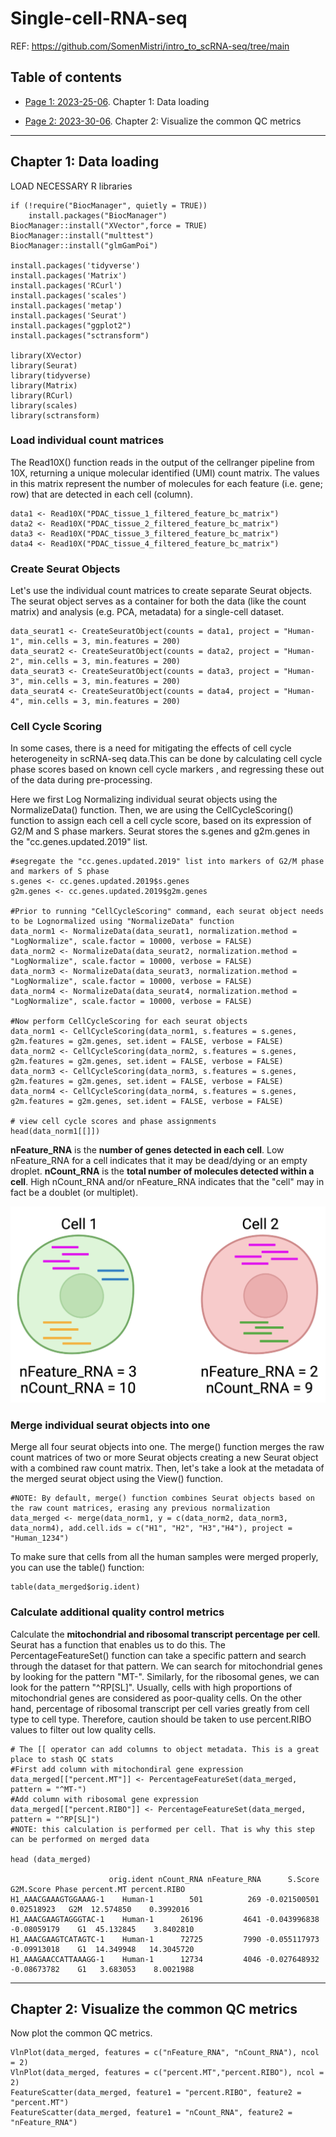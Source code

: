 # Single-cell-RNA-seq

REF: https://github.com/SomenMistri/intro_to_scRNA-seq/tree/main

## Table of contents    
* [Page 1: 2023-25-06](#id-section1). Chapter 1: Data loading

* [Page 2: 2023-30-06](#id-section2). Chapter 2: Visualize the common QC metrics

------
<div id='id-section1'/>

## Chapter 1: Data loading

LOAD NECESSARY R libraries 

```
if (!require("BiocManager", quietly = TRUE))
    install.packages("BiocManager")
BiocManager::install("XVector",force = TRUE)
BiocManager::install("multtest")
BiocManager::install("glmGamPoi")

install.packages('tidyverse')
install.packages('Matrix')
install.packages('RCurl')
install.packages('scales')
install.packages('metap')
install.packages('Seurat')
install.packages("ggplot2")
install.packages("sctransform")

library(XVector)
library(Seurat)
library(tidyverse)
library(Matrix)
library(RCurl)
library(scales)
library(sctransform)
```
### Load individual count matrices

The Read10X() function reads in the output of the cellranger pipeline from 10X, returning a unique molecular identified (UMI) count matrix. The values in this matrix represent the number of molecules for each feature (i.e. gene; row) that are detected in each cell (column).

```
data1 <- Read10X("PDAC_tissue_1_filtered_feature_bc_matrix")
data2 <- Read10X("PDAC_tissue_2_filtered_feature_bc_matrix")
data3 <- Read10X("PDAC_tissue_3_filtered_feature_bc_matrix")
data4 <- Read10X("PDAC_tissue_4_filtered_feature_bc_matrix")
```
### Create Seurat Objects
Let's use the individual count matrices to create separate Seurat objects. The seurat object serves as a container for both the data (like the count matrix) and analysis (e.g. PCA, metadata) for a single-cell dataset.

```
data_seurat1 <- CreateSeuratObject(counts = data1, project = "Human-1", min.cells = 3, min.features = 200)
data_seurat2 <- CreateSeuratObject(counts = data2, project = "Human-2", min.cells = 3, min.features = 200)
data_seurat3 <- CreateSeuratObject(counts = data3, project = "Human-3", min.cells = 3, min.features = 200)
data_seurat4 <- CreateSeuratObject(counts = data4, project = "Human-4", min.cells = 3, min.features = 200)
```

### Cell Cycle Scoring

In some cases, there is a need for mitigating the effects of cell cycle heterogeneity in scRNA-seq data.This can be done by calculating cell cycle phase scores based on known cell cycle markers , and regressing these out of the data during pre-processing.

Here we first Log Normalizing individual seurat objects using the NormalizeData() function. Then, we are using the CellCycleScoring() function to assign each cell a cell cycle score, based on its expression of G2/M and S phase markers. Seurat stores the s.genes and g2m.genes in the "cc.genes.updated.2019" list.


```
#segregate the "cc.genes.updated.2019" list into markers of G2/M phase and markers of S phase
s.genes <- cc.genes.updated.2019$s.genes
g2m.genes <- cc.genes.updated.2019$g2m.genes

#Prior to running "CellCycleScoring" command, each seurat object needs to be Lognormalized using "NormalizeData" function
data_norm1 <- NormalizeData(data_seurat1, normalization.method = "LogNormalize", scale.factor = 10000, verbose = FALSE)
data_norm2 <- NormalizeData(data_seurat2, normalization.method = "LogNormalize", scale.factor = 10000, verbose = FALSE)
data_norm3 <- NormalizeData(data_seurat3, normalization.method = "LogNormalize", scale.factor = 10000, verbose = FALSE)
data_norm4 <- NormalizeData(data_seurat4, normalization.method = "LogNormalize", scale.factor = 10000, verbose = FALSE)

#Now perform CellCycleScoring for each seurat objects
data_norm1 <- CellCycleScoring(data_norm1, s.features = s.genes, g2m.features = g2m.genes, set.ident = FALSE, verbose = FALSE)
data_norm2 <- CellCycleScoring(data_norm2, s.features = s.genes, g2m.features = g2m.genes, set.ident = FALSE, verbose = FALSE)
data_norm3 <- CellCycleScoring(data_norm3, s.features = s.genes, g2m.features = g2m.genes, set.ident = FALSE, verbose = FALSE)
data_norm4 <- CellCycleScoring(data_norm4, s.features = s.genes, g2m.features = g2m.genes, set.ident = FALSE, verbose = FALSE)

# view cell cycle scores and phase assignments
head(data_norm1[[]])
```
**nFeature_RNA** is the **number of genes detected in each cell**. Low nFeature_RNA for a cell indicates that it may be dead/dying or an empty droplet.
**nCount_RNA** is the **total number of molecules detected within a cell**. High nCount_RNA and/or nFeature_RNA indicates that the "cell" may in fact be a doublet (or multiplet). 



![alt text](https://github.com/aayudh454/Single-cell-RNA-seq/blob/main/nCount_RNA_nFeature_RNA.png)



### Merge individual seurat objects into one
Merge all four seurat objects into one. The merge() function merges the raw count matrices of two or more Seurat objects creating a new Seurat object with a combined raw count matrix. Then, let's take a look at the metadata of the merged seurat object using the View() function.

```
#NOTE: By default, merge() function combines Seurat objects based on the raw count matrices, erasing any previous normalization
data_merged <- merge(data_norm1, y = c(data_norm2, data_norm3, data_norm4), add.cell.ids = c("H1", "H2", "H3","H4"), project = "Human_1234")
```

To make sure that cells from all the human samples were merged properly, you can use the table() function:

```
table(data_merged$orig.ident)
```

### Calculate additional quality control metrics

Calculate the **mitochondrial and ribosomal transcript percentage per cell**. Seurat has a function that enables us to do this. The PercentageFeatureSet() function can take a specific pattern and search through the dataset for that pattern. We can search for mitochondrial genes by looking for the pattern "MT-". Similarly, for the ribosomal genes, we can look for the pattern "^RP[SL]". Usually, cells with high proportions of mitochondrial genes are considered as poor-quality cells. On the other hand, percentage of ribosomal transcript per cell varies greatly from cell type to cell type. Therefore, caution should be taken to use percent.RIBO values to filter out low quality cells.

```
# The [[ operator can add columns to object metadata. This is a great place to stash QC stats
#First add column with mitochondiral gene expression
data_merged[["percent.MT"]] <- PercentageFeatureSet(data_merged, pattern = "^MT-")
#Add column with ribosomal gene expression
data_merged[["percent.RIBO"]] <- PercentageFeatureSet(data_merged, pattern = "^RP[SL]")
#NOTE: this calculation is performed per cell. That is why this step can be performed on merged data

head (data_merged)

                      orig.ident nCount_RNA nFeature_RNA      S.Score   G2M.Score Phase percent.MT percent.RIBO
H1_AAACGAAAGTGGAAAG-1    Human-1        501          269 -0.021500501  0.02518923   G2M  12.574850    0.3992016
H1_AAACGAAGTAGGGTAC-1    Human-1      26196         4641 -0.043996838 -0.08059179    G1  45.132845    3.8402810
H1_AAACGAAGTCATAGTC-1    Human-1      72725         7990 -0.055117973 -0.09913018    G1  14.349948   14.3045720
H1_AAAGAACCATTAAAGG-1    Human-1      12734         4046 -0.027648932 -0.08673782    G1   3.683053    8.0021988
```




-----
<div id='id-section2'/>

## Chapter 2: Visualize the common QC metrics

Now plot the common QC metrics.

```
VlnPlot(data_merged, features = c("nFeature_RNA", "nCount_RNA"), ncol = 2)
VlnPlot(data_merged, features = c("percent.MT","percent.RIBO"), ncol = 2)
FeatureScatter(data_merged, feature1 = "percent.RIBO", feature2 = "percent.MT")
FeatureScatter(data_merged, feature1 = "nCount_RNA", feature2 = "nFeature_RNA")
```
